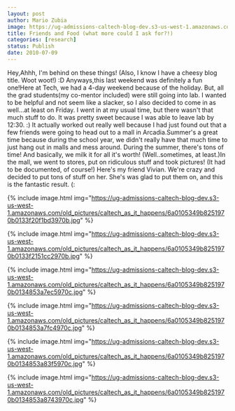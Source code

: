 ```yaml
---
layout: post
author: Mario Zubia
image: https://ug-admissions-caltech-blog-dev.s3-us-west-1.amazonaws.com/old_pictures/caltech_as_it_happens/6a0105349b8251970b01348534a3f5970c.jpg
title: Friends and Food (what more could I ask for?!) 
categories: [research]
status: Publish
date: 2010-07-09
---
```



Hey,Ahhh, I'm behind on these things! (Also, I know I have a cheesy blog title. Woot woot!) :D Anyways,this last weekend was definitely a fun one!Here at Tech, we had a 4-day weekend because of the holiday. But, all the grad students(my co-mentor included) were still going into lab. I wanted to be helpful and not seem like a slacker, so I also decided to come in as well...at least on Friday. I went in at my usual time, but there wasn't that much stuff to do. It was pretty sweet because I was able to leave lab by 12:30. :) It actually worked out really well because I had just found out that a few friends were going to head out to a mall in Arcadia.Summer's a great time because during the school year, we didn't really have that much time to just hang out in malls and mess around. During the summer, there's tons of time! And basically, we milk it for all it's worth! (Well..sometimes, at least.)In the mall, we went to stores, put on ridiculous stuff and took pictures! (It had to be documented, of course!) Here's my friend Vivian. We're crazy and decided to put tons of stuff on her. She's was glad to put them on, and this is the fantastic result. (:

{% include image.html img="https://ug-admissions-caltech-blog-dev.s3-us-west-1.amazonaws.com/old_pictures/caltech_as_it_happens/6a0105349b8251970b0133f20f1bd3970b.jpg" %}

{% include image.html img="https://ug-admissions-caltech-blog-dev.s3-us-west-1.amazonaws.com/old_pictures/caltech_as_it_happens/6a0105349b8251970b0133f2151cc2970b.jpg" %}

{% include image.html img="https://ug-admissions-caltech-blog-dev.s3-us-west-1.amazonaws.com/old_pictures/caltech_as_it_happens/6a0105349b8251970b0134853a7ec5970c.jpg" %}

{% include image.html img="https://ug-admissions-caltech-blog-dev.s3-us-west-1.amazonaws.com/old_pictures/caltech_as_it_happens/6a0105349b8251970b0134853a7fc4970c.jpg" %}

{% include image.html img="https://ug-admissions-caltech-blog-dev.s3-us-west-1.amazonaws.com/old_pictures/caltech_as_it_happens/6a0105349b8251970b0134853a83f5970c.jpg" %}

{% include image.html img="https://ug-admissions-caltech-blog-dev.s3-us-west-1.amazonaws.com/old_pictures/caltech_as_it_happens/6a0105349b8251970b0134853a8743970c.jpg" %}
